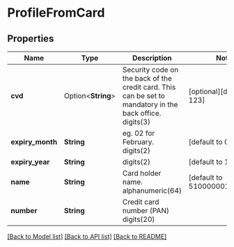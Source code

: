 # ProfileFromCard

## Properties

Name | Type | Description | Notes
------------ | ------------- | ------------- | -------------
**cvd** | Option<**String**> | Security code on the back of the credit card. This can be set to mandatory in the back office. digits(3) | [optional][default to 123]
**expiry_month** | **String** | eg. 02 for February. digits(2) | [default to 02]
**expiry_year** | **String** | digits(2) | [default to 18]
**name** | **String** | Card holder name. alphanumeric(64) | [default to 5100000010001004]
**number** | **String** | Credit card number (PAN)  digits(20) | 

[[Back to Model list]](../README.md#documentation-for-models) [[Back to API list]](../README.md#documentation-for-api-endpoints) [[Back to README]](../README.md)


